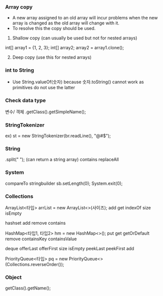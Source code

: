 ### Array copy
- A new array assigned to an old array will incur problems when the new array is changed as the old array will change with it.
- To resolve this the copy should be used.

1. Shallow copy (can usually be used but not for nested arrays)

int[] array1 = {1, 2, 3};
int[] array2;
array2 = array1.clone();

2. Deep copy (use this for nested arrays)



### int to String
- Use String.valueOf(숫자) because 숫자.toString() cannot work as primitives do not use the latter 

### Check data type
변수/ 객체 .getClass().getSimpleName();

### StringTokenizer
ex)
st = new StringTokenizer(br.readLine(), "@#$");

### String
.split(" ");
(can return a string array)
contains
replaceAll


### System
compareTo
stringbuilder
sb.setLength(0);
System.exit(0);

### Collections
ArrayList<타입> arrList = new ArrayList<>(사이즈);
add
get
indexOf
size
isEmpty

hashset
add
remove
contains

HashMap<타입1, 타입2> hm = new HashMap<>();
put
get
getOrDefault
remove
containsKey
containsValue

deque
offerLast
offerFirst
size
isEmpty
peekLast
peekFirst
add

PriorityQueue<타입> pq = new PriorityQueue<>(Collections.reverseOrder());



### Object
getClass().getName();
